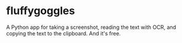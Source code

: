 # fluffygoggles
A Python app for taking a screenshot, reading the text with OCR, and copying the text to the clipboard. And it's free.
